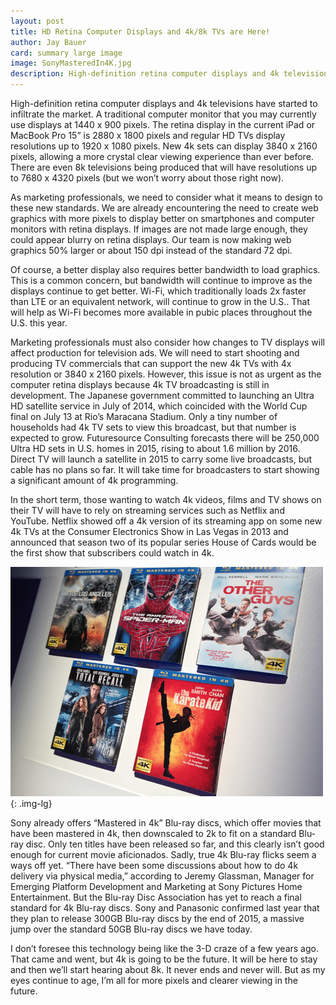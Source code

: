 ```yaml
---
layout: post
title: HD Retina Computer Displays and 4k/8k TVs are Here!
author: Jay Bauer
card: summary large image
image: SonyMasteredIn4K.jpg
description: High-definition retina computer displays and 4k televisions have started to infiltrate the market.
---
```


High-definition retina computer displays and 4k televisions have started to infiltrate the market. A traditional computer monitor that you may currently use displays at 1440 x 900 pixels. The retina display in the current iPad or MacBook Pro 15” is 2880 x 1800 pixels and regular HD TVs display resolutions up to 1920 x 1080 pixels. New 4k sets can display 3840 x 2160 pixels, allowing a more crystal clear viewing experience than ever before. There are even 8k televisions being produced that will have resolutions up to 7680 x 4320 pixels (but we won’t worry about those right now).

As marketing professionals, we need to consider what it means to design to these new standards. We are already encountering the need to create web graphics with more pixels to display better on smartphones and computer monitors with retina displays. If images are not made large enough, they could appear blurry on retina displays. Our team is now making web graphics 50% larger or about 150 dpi instead of the standard 72 dpi.

Of course, a better display also requires better bandwidth to load graphics. This is a common concern, but bandwidth will continue to improve as the displays continue to get better. Wi-Fi, which traditionally loads 2x faster than LTE or an equivalent network, will continue to grow in the U.S.. That will help as Wi-Fi becomes more available in pubic places throughout the U.S. this year.

Marketing professionals must also consider how changes to TV displays will affect production for television ads. We will need to start shooting and producing TV commercials that can support the new 4k TVs with 4x resolution or 3840 x 2160 pixels. However, this issue is not as urgent as the computer retina displays because 4k TV broadcasting is still in development. The Japanese government committed to launching an Ultra HD satellite service in July of 2014, which coincided with the World Cup final on July 13 at Rio’s Maracana Stadium. Only a tiny number of households had 4k TV sets to view this broadcast, but that number is expected to grow. Futuresource Consulting forecasts there will be 250,000 Ultra HD sets in U.S. homes in 2015, rising to about 1.6 million by 2016. Direct TV will launch a satellite in 2015 to carry some live broadcasts, but cable has no plans so far. It will take time for broadcasters to start showing a significant amount of 4k programming.

In the short term, those wanting to watch 4k videos, films and TV shows on their TV will have to rely on streaming services such as Netflix and YouTube. Netflix showed off a 4k version of its streaming app on some new 4k TVs at the Consumer Electronics Show in Las Vegas in 2013 and announced that season two of its popular series House of Cards would be the first show that subscribers could watch in 4k.

![SonyMasteredIn4K](/img/SonyMasteredIn4K.jpg){: .img-lg}

Sony already offers “Mastered in 4k” Blu-ray discs, which offer movies that have
been mastered in 4k, then downscaled to 2k to fit on a standard Blu-ray disc.
Only ten titles have been released so far, and this clearly isn’t good enough for
current movie aficionados. Sadly, true 4k Blu-ray flicks seem a ways off yet. “There have been some discussions about how to do 4k delivery via physical media,” according to Jeremy Glassman, Manager for Emerging Platform Development and Marketing at Sony Pictures Home Entertainment. But the Blu-ray Disc Association has yet to reach a final standard for 4k Blu-ray discs. Sony and Panasonic confirmed last year that they plan to release 300GB Blu-ray discs by the end of 2015, a massive jump over the standard 50GB Blu-ray discs we have today.

I don’t foresee this technology being like the 3-D craze of a few years ago. That came and went, but 4k is going to be the future. It will be here to stay and then we’ll start hearing about 8k. It never ends and never will. But as my eyes continue to age, I’m all for more pixels and clearer viewing in the future.

